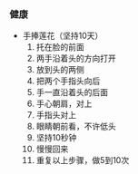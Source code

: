 ### 健康 ###
- 手捧莲花（坚持10天）
	1. 托在脸的前面
	2. 两手沿着头的方向打开
	3. 放到头的两侧
	4. 把两个手指头向后
	5. 手一直沿着头的后面
	6. 手心朝肩，对上
	7. 手指头对上
	8. 眼睛朝前看，不许低头
	9. 坚持10秒钟
	10. 慢慢回来
	11. 重复以上步骤，做5到10次